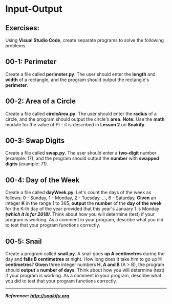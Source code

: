 # Input-Output

## Exercises:

Using **Visual Studio Code**, create separate programs to solve the following problems.

## 00-1: Perimeter
Create a file called **perimeter.py**.  The user should enter the **length** and **width** of a rectangle, and the program should output the rectangle's **perimeter**.

## 00-2: Area of a Circle
Create a file called **circleArea.py**.  The user should enter the **radius** of a circle, and the program should output the circle's **area**.  **Note:**  Use the **math** module for the value of PI - it is described in **Lesson 2** on **Snakify**.

## 00-3: Swap Digits
Create a file called **swap.py**.  The user should enter a **two-digit** number (example: 17), and the program should output the **number** with **swapped digits** (example: 71).

## 00-4: Day of the Week
Create a file called **dayWeek.py**.  Let's count the days of the week as follows: 0 - Sunday, 1 - Monday, 2 - Tuesday, ..., 6 - Saturday. **Given** an integer **K** in the range 1 to 365, **output** the **number** of the **day of the week** for the K-th day of the year provided that this year's January 1 is Monday ***(which it is for 2018)***.  Think about how you will determine (test) if your program is working.  As a comment in your program, describe what you did to test that your program functions correctly.

## 00-5: Snail
Create a program called **snail.py**.  A snail goes **up A centimetres** during the day and **falls B centimetres** at night. How long does it take him to go up **H centimetres**? **Given** three integer numbers **H, A and B** (A > B), the program should **output** a **number of days**.  Think about how you will determine (test) if your program is working.  As a comment in your program, describe what you did to test that your program functions correctly.

---

***Reference:  http://snakify.org***
